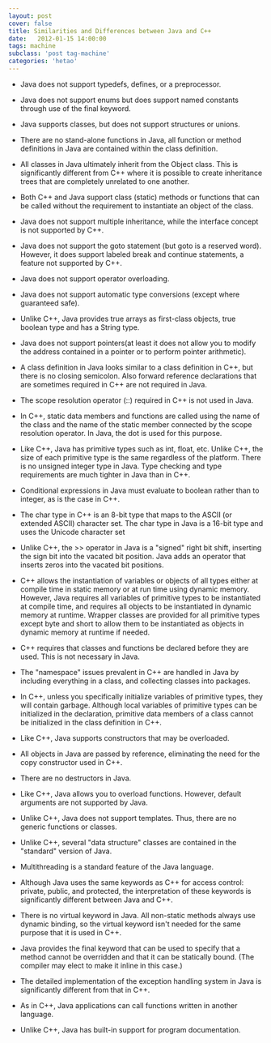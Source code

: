 ```yaml
---
layout: post
cover: false
title: Similarities and Differences between Java and C++
date:   2012-01-15 14:00:00
tags: machine
subclass: 'post tag-machine'
categories: 'hetao'
---
```


* Java does not support typedefs, defines, or a preprocessor. 

* Java does not support enums but does support named constants through use of the final keyword.

* Java supports classes, but does not support structures or unions.

* There are no stand-alone functions in Java, all function or method definitions in Java are contained within the class definition. 

* All classes in Java ultimately inherit from the Object class. This is significantly different from C++ where it is possible to create inheritance trees that are completely unrelated to one another.

* Both C++ and Java support class (static) methods or functions that can be called without the requirement to instantiate an object of the class.

* Java does not support multiple inheritance, while the interface concept is not supported by C++.

* Java does not support the goto statement (but goto is a reserved word). However, it does support labeled break and continue statements, a feature not supported by C++. 

* Java does not support operator overloading.

* Java does not support automatic type conversions (except where guaranteed safe).

* Unlike C++, Java provides true arrays as first-class objects, true boolean type and has a String type.

* Java does not support pointers(at least it does not allow you to modify the address contained in a pointer or to perform pointer arithmetic).

* A class definition in Java looks similar to a class definition in C++, but there is no closing semicolon. Also forward reference declarations that are sometimes required in C++ are not required in Java.

* The scope resolution operator (::) required in C++ is not used in Java. 

* In C++, static data members and functions are called using the name of the class and the name of the static member connected by the scope resolution operator. In Java, the dot is used for this purpose.

* Like C++, Java has primitive types such as int, float, etc. Unlike C++, the size of each primitive type is the same regardless of the platform. There is no unsigned integer type in Java. Type checking and type requirements are much tighter in Java than in C++.

* Conditional expressions in Java must evaluate to boolean rather than to integer, as is the case in C++.

* The char type in C++ is an 8-bit type that maps to the ASCII (or extended ASCII) character set. The char type in Java is a 16-bit type and uses the Unicode character set 

* Unlike C++, the >> operator in Java is a "signed" right bit shift, inserting the sign bit into the vacated bit position. Java adds an operator that inserts zeros into the vacated bit positions.

* C++ allows the instantiation of variables or objects of all types either at compile time in static memory or at run time using dynamic memory. However, Java requires all variables of primitive types to be instantiated at compile time, and requires all objects to be instantiated in dynamic memory at runtime. Wrapper classes are provided for all primitive types except byte and short to allow them to be instantiated as objects in dynamic memory at runtime if needed.

* C++ requires that classes and functions be declared before they are used. This is not necessary in Java.

* The "namespace" issues prevalent in C++ are handled in Java by including everything in a class, and collecting classes into packages.

* In C++, unless you specifically initialize variables of primitive types, they will contain garbage. Although local variables of primitive types can be initialized in the declaration, primitive data members of a class cannot be initialized in the class definition in C++.

* Like C++, Java supports constructors that may be overloaded. 

* All objects in Java are passed by reference, eliminating the need for the copy constructor used in C++.

* There are no destructors in Java.

* Like C++, Java allows you to overload functions. However, default arguments are not supported by Java.

* Unlike C++, Java does not support templates. Thus, there are no generic functions or classes.

* Unlike C++, several "data structure" classes are contained in the "standard" version of Java. 

* Multithreading is a standard feature of the Java language.

* Although Java uses the same keywords as C++ for access control: private, public, and protected, the interpretation of these keywords is significantly different between Java and C++. 

* There is no virtual keyword in Java. All non-static methods always use dynamic binding, so the virtual keyword isn't needed for the same purpose that it is used in C++.

* Java provides the final keyword that can be used to specify that a method cannot be overridden and that it can be statically bound. (The compiler may elect to make it inline in this case.)

* The detailed implementation of the exception handling system in Java is significantly different from that in C++.

* As in C++, Java applications can call functions written in another language.

* Unlike C++, Java has built-in support for program documentation.
